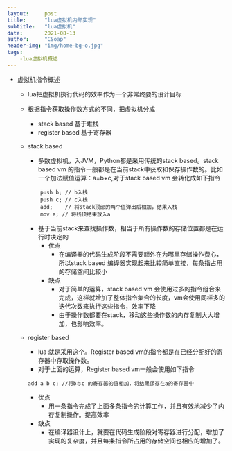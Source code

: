 ```yaml
---
layout:     post
title:      "lua虚拟机内部实现"
subtitle:   "lua虚拟机"
date:       2021-08-13
author:     "CSoap"
header-img: "img/home-bg-o.jpg"
tags:
    -lua虚拟机概述
---
```

- 虚拟机指令概述
    - lua把虚拟机执行代码的效率作为一个非常终要的设计目标
    - 根据指令获取操作数方式的不同，把虚拟机分成
        - stack based 基于堆栈
        - register based 基于寄存器
    - stack based
        - 多数虚拟机，入JVM，Python都是采用传统的stack based。stack based vm 的指令一般都是在当前stack中获取和保存操作数的。比如一个加法赋值运算：a=b+c,对于stack based vm 会转化成如下指令

        ```
            push b; // b入栈
            push c; // c入栈
            add;    // 将stack顶部的两个值弹出后相加，结果入栈
            mov a; // 将栈顶结果放入a
        ```

        - 基于当前stack来查找操作数，相当于所有操作数的存储位置都是在运行时决定的
            - 优点
                - 在编译器的代码生成阶段不需要额外在为哪里存储操作费心，所以stack based 编译器实现起来比较简单直接，每条指占用的存储空间比较小
            - 缺点
                - 对于简单的运算，stack based vm 会使用过多的指令组合来完成，这样就增加了整体指令集合的长度，vm会使用同样多的迭代次数来执行这些指令，效率下降
                - 由于操作数都要在stack，移动这些操作数的内存复制大大增加，也影响效率。
    - register based
        - lua 就是采用这个。Register based vm的指令都是在已经分配好的寄存器中存取操作数。
        - 对于上面的运算，Register based vm一般会使用如下指令

        ```
        add a b c; //将b与c 的寄存器的值相加，将结果保存在a的寄存器中
        ```

        - 优点
            - 用一条指令完成了上面多条指令的计算工作，并且有效地减少了内存复制操作。提高效率
        - 缺点
            - 在编译器设计上，就要在代码生成阶段对寄存器进行分配，增加了实现的复杂度，并且每条指令所占用的存储空间也相应的增加了。
            


